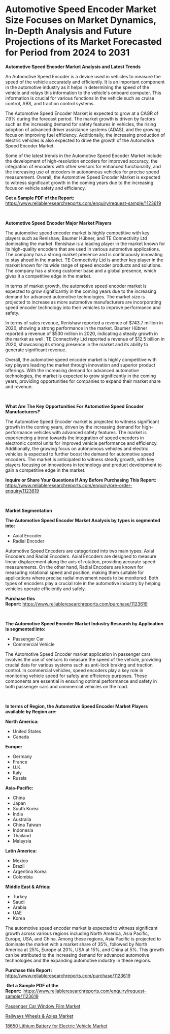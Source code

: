 <p><h1>Automotive Speed Encoder Market Size Focuses on Market Dynamics, In-Depth Analysis and Future Projections of its Market Forecasted for Period from 2024 to 2031</h1></p><p><strong>Automotive Speed Encoder Market Analysis and Latest Trends</strong></p>
<p><p>An Automotive Speed Encoder is a device used in vehicles to measure the speed of the vehicle accurately and efficiently. It is an important component in the automotive industry as it helps in determining the speed of the vehicle and relays this information to the vehicle's onboard computer. This information is crucial for various functions in the vehicle such as cruise control, ABS, and traction control systems.</p><p>The Automotive Speed Encoder Market is expected to grow at a CAGR of 7.6% during the forecast period. The market growth is driven by factors such as the increasing demand for safety features in vehicles, the rising adoption of advanced driver assistance systems (ADAS), and the growing focus on improving fuel efficiency. Additionally, the increasing production of electric vehicles is also expected to drive the growth of the Automotive Speed Encoder Market.</p><p>Some of the latest trends in the Automotive Speed Encoder Market include the development of high-resolution encoders for improved accuracy, the integration of encoders with other sensors for enhanced functionality, and the increasing use of encoders in autonomous vehicles for precise speed measurement. Overall, the Automotive Speed Encoder Market is expected to witness significant growth in the coming years due to the increasing focus on vehicle safety and efficiency.</p></p>
<p><strong>Get a Sample PDF of the Report:&nbsp;</strong> <a href="https://www.reliableresearchreports.com/enquiry/request-sample/1123619">https://www.reliableresearchreports.com/enquiry/request-sample/1123619</a></p>
<p>&nbsp;</p>
<p><strong>Automotive Speed Encoder Major Market Players</strong></p>
<p><p>The automotive speed encoder market is highly competitive with key players such as Renishaw, Baumer Hübner, and TE Connectivity Ltd dominating the market. Renishaw is a leading player in the market known for its high-quality encoders that are used in various automotive applications. The company has a strong market presence and is continuously innovating to stay ahead in the market. TE Connectivity Ltd is another key player in the market known for its wide range of speed encoder products and solutions. The company has a strong customer base and a global presence, which gives it a competitive edge in the market.</p><p>In terms of market growth, the automotive speed encoder market is expected to grow significantly in the coming years due to the increasing demand for advanced automotive technologies. The market size is projected to increase as more automotive manufacturers are incorporating speed encoder technology into their vehicles to improve performance and safety.</p><p>In terms of sales revenue, Renishaw reported a revenue of $743.7 million in 2020, showing a strong performance in the market. Baumer Hübner reported a revenue of $530 million in 2020, indicating a steady growth in the market as well. TE Connectivity Ltd reported a revenue of $12.5 billion in 2020, showcasing its strong presence in the market and its ability to generate significant revenue.</p><p>Overall, the automotive speed encoder market is highly competitive with key players leading the market through innovation and superior product offerings. With the increasing demand for advanced automotive technologies, the market is expected to grow significantly in the coming years, providing opportunities for companies to expand their market share and revenue.</p></p>
<p>&nbsp;</p>
<p><strong>What Are The Key Opportunities For Automotive Speed Encoder Manufacturers?</strong></p>
<p><p>The Automotive Speed Encoder market is projected to witness significant growth in the coming years, driven by the increasing demand for high-performance vehicles with advanced safety features. The market is experiencing a trend towards the integration of speed encoders in electronic control units for improved vehicle performance and efficiency. Additionally, the growing focus on autonomous vehicles and electric vehicles is expected to further boost the demand for automotive speed encoders. The market is anticipated to witness steady growth, with key players focusing on innovations in technology and product development to gain a competitive edge in the market.</p></p>
<p><strong>Inquire or Share Your Questions If Any Before Purchasing This Report:</strong> <a href="https://www.reliableresearchreports.com/enquiry/pre-order-enquiry/1123619">https://www.reliableresearchreports.com/enquiry/pre-order-enquiry/1123619</a></p>
<p>&nbsp;</p>
<p><strong>Market Segmentation</strong></p>
<p><strong>The Automotive Speed Encoder Market Analysis by types is segmented into:</strong></p>
<p><ul><li>Axial Encoder</li><li>Radial Encoder</li></ul></p>
<p><p>Automotive Speed Encoders are categorized into two main types: Axial Encoders and Radial Encoders. Axial Encoders are designed to measure linear displacement along the axis of rotation, providing accurate speed measurements. On the other hand, Radial Encoders are known for measuring rotational speed and position, making them suitable for applications where precise radial movement needs to be monitored. Both types of encoders play a crucial role in the automotive industry by helping vehicles operate efficiently and safely.</p></p>
<p><strong>Purchase this Report:&nbsp;</strong><a href="https://www.reliableresearchreports.com/purchase/1123619">https://www.reliableresearchreports.com/purchase/1123619</a></p>
<p>&nbsp;</p>
<p><strong>The Automotive Speed Encoder Market Industry Research by Application is segmented into:</strong></p>
<p><ul><li>Passenger Car</li><li>Commercial Vehicle</li></ul></p>
<p><p>The Automotive Speed Encoder market application in passenger cars involves the use of sensors to measure the speed of the vehicle, providing crucial data for various systems such as anti-lock braking and traction control. In commercial vehicles, speed encoders play a key role in monitoring vehicle speed for safety and efficiency purposes. These components are essential in ensuring optimal performance and safety in both passenger cars and commercial vehicles on the road.</p></p>
<p>&nbsp;</p>
<p><strong>In terms of Region, the Automotive Speed Encoder Market Players available by Region are:</strong></p>
<p>
    <p> <strong> North America: </strong>
        <ul>
            <li>United States</li>
            <li>Canada</li>
        </ul>
        </p> 
    <p> <strong> Europe: </strong>
        <ul>
            <li>Germany</li>
            <li>France</li>
            <li>U.K.</li>
            <li>Italy</li>
            <li>Russia</li>
        </ul>
        </p> 
    <p> <strong> Asia-Pacific: </strong>
        <ul>
            <li>China</li>
            <li>Japan</li>
            <li>South Korea</li>
            <li>India</li>
            <li>Australia</li>
            <li>China Taiwan</li>
            <li>Indonesia</li>
            <li>Thailand</li>
            <li>Malaysia</li>
        </ul>
        </p> 
    <p> <strong> Latin America: </strong>
        <ul>
            <li>Mexico</li>
            <li>Brazil</li>
            <li>Argentina Korea</li>
            <li>Colombia</li>
        </ul>
        </p> 
    <p> <strong> Middle East & Africa: </strong>
        <ul>
            <li>Turkey</li>
            <li>Saudi</li>
            <li>Arabia</li>
            <li>UAE</li>
            <li>Korea</li>
        </ul>
    </p>
    </p>
<p><p>The automotive speed encoder market is expected to witness significant growth across various regions including North America, Asia Pacific, Europe, USA, and China. Among these regions, Asia Pacific is projected to dominate the market with a market share of 35%, followed by North America at 25%, Europe at 20%, USA at 15%, and China at 5%. This growth can be attributed to the increasing demand for advanced automotive technologies and the expanding automotive industry in these regions.</p></p>
<p><strong>Purchase this Report: </strong><a href="https://www.reliableresearchreports.com/purchase/1123619">https://www.reliableresearchreports.com/purchase/1123619</a></p>
<p>&nbsp;<strong>Get a Sample PDF of the Report:&nbsp;&nbsp;</strong><a href="https://www.reliableresearchreports.com/enquiry/request-sample/1123619">https://www.reliableresearchreports.com/enquiry/request-sample/1123619</a></p>
<p><strong></strong></p>
<p><p><a href="https://view.publitas.com/reportprime-1/passenger-car-window-film-market-centers-on-aspects-such-as-market-growth-market-share-market-opportunity-and-projected-forecasts-spanning-from-2023-to-2030/">Passenger Car Window Film Market</a></p><p><a href="https://view.publitas.com/reportprime-1/railways-wheels-axles-market-size-2023-2030-global-industrial-analysis-key-geographical-regions-market-share-top-key-players-product-types-and-forecast-research-report/">Railways Wheels & Axles Market</a></p><p><a href="https://view.publitas.com/reportprime-1/18650-lithium-battery-for-electric-vehicle-market-offer-valuable-insights-into-market-size-market-share-market-trends-and-projections-spanning-from-2023-to-2030/">18650 Lithium Battery for Electric Vehicle Market</a></p></p>